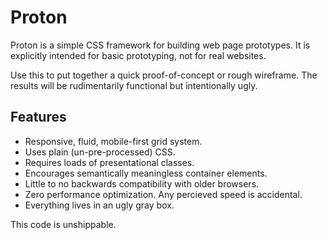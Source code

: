 Proton
======

Proton is a simple CSS framework for building web
page prototypes. It is explicitly intended for basic
prototyping, not for real websites.

Use this to put together a quick proof-of-concept or
rough wireframe. The results will be rudimentarily
functional but intentionally ugly.

Features
--------

* Responsive, fluid, mobile-first grid system.
* Uses plain (un-pre-processed) CSS.
* Requires loads of presentational classes.
* Encourages semantically meaningless container elements.
* Little to no backwards compatibility with older browsers.
* Zero performance optimization. Any percieved speed is accidental.
* Everything lives in an ugly gray box.

This code is unshippable.
